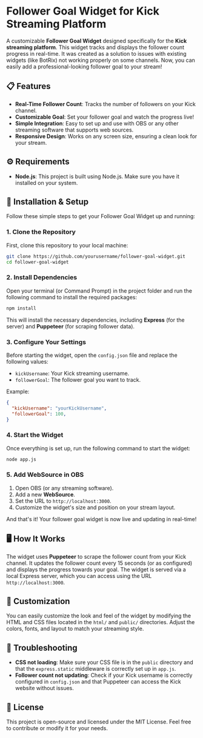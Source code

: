# Follower Goal Widget for Kick Streaming Platform

A customizable **Follower Goal Widget** designed specifically for the **Kick streaming platform**. This widget tracks and displays the follower count progress in real-time. It was created as a solution to issues with existing widgets (like BotRix) not working properly on some channels. Now, you can easily add a professional-looking follower goal to your stream!

## 📋 Features
- **Real-Time Follower Count**: Tracks the number of followers on your Kick channel.
- **Customizable Goal**: Set your follower goal and watch the progress live!
- **Simple Integration**: Easy to set up and use with OBS or any other streaming software that supports web sources.
- **Responsive Design**: Works on any screen size, ensuring a clean look for your stream.

## ⚙️ Requirements
- **Node.js**: This project is built using Node.js. Make sure you have it installed on your system.

## 🚀 Installation & Setup

Follow these simple steps to get your Follower Goal Widget up and running:

### 1. Clone the Repository
First, clone this repository to your local machine:
```bash
git clone https://github.com/yourusername/follower-goal-widget.git
cd follower-goal-widget
```

### 2. Install Dependencies
Open your terminal (or Command Prompt) in the project folder and run the following command to install the required packages:
```bash
npm install
```
This will install the necessary dependencies, including **Express** (for the server) and **Puppeteer** (for scraping follower data).

### 3. Configure Your Settings
Before starting the widget, open the `config.json` file and replace the following values:
- `kickUsername`: Your Kick streaming username.
- `followerGoal`: The follower goal you want to track.

Example:
```json
{
  "kickUsername": "yourKickUsername",
  "followerGoal": 100,
}
```

### 4. Start the Widget
Once everything is set up, run the following command to start the widget:
```bash
node app.js
```

### 5. Add WebSource in OBS
1. Open OBS (or any streaming software).
2. Add a new **WebSource**.
3. Set the URL to `http://localhost:3000`.
4. Customize the widget's size and position on your stream layout.

And that's it! Your follower goal widget is now live and updating in real-time!

## 🖥️ How It Works
The widget uses **Puppeteer** to scrape the follower count from your Kick channel. It updates the follower count every 15 seconds (or as configured) and displays the progress towards your goal. The widget is served via a local Express server, which you can access using the URL `http://localhost:3000`.

## 🔧 Customization
You can easily customize the look and feel of the widget by modifying the HTML and CSS files located in the `html/` and `public/` directories. Adjust the colors, fonts, and layout to match your streaming style.

## 🐞 Troubleshooting
- **CSS not loading**: Make sure your CSS file is in the `public` directory and that the `express.static` middleware is correctly set up in `app.js`.
- **Follower count not updating**: Check if your Kick username is correctly configured in `config.json` and that Puppeteer can access the Kick website without issues.

## 📄 License
This project is open-source and licensed under the MIT License. Feel free to contribute or modify it for your needs.
```
